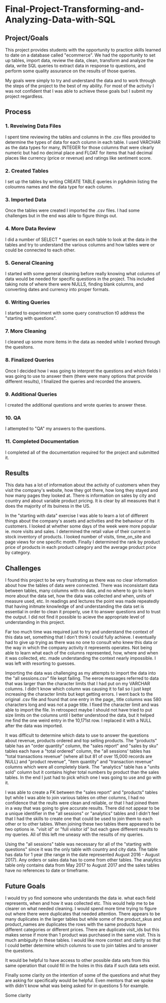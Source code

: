# Final-Project-Transforming-and-Analyzing-Data-with-SQL

## Project/Goals
This project provides students with the opportunity to practice skills learned to date 
on a database called "ecommerce". We had the opportunity to set up tables, import data, 
review the data, clean, transform and analyze the data, write SQL queries to extract 
data in response to questions, and perform some quality assurance on the results of 
those queries.

My goals were simply to try and understand the data and to work through the steps of 
the project to the best of my ability. For most of the activity I was not confident 
that I was able to achieve these goals but I submit my project regardless.

## Process
### 1. Reveiwing Data Files

I spent time reviewing the tables and columns in the .csv files provided to determine 
the types of data for each column in each table. I used VARCHAR as the data types for 
many, INTEGER for those columns that were clearly numeric but had no decimal place and 
FLOAT for items that had decimal places like currency (price or revenue) and ratings
like sentiment score.

### 2. Created Tables

I set up the tables by writing CREATE TABLE queries in pgAdmin listing the coloumns 
names and the data type for each column.

### 3. Imported Data

Once the tables were created I imported the .csv files. I had some challenges but in
the end was able to figure things out.

### 4. More Data Review

I did a number of SELECT * queries on each table to look at the data in the tables and 
try to understand the various columns and how tables were or could be connected to 
each other.

### 5. General Cleaning

I started with some general cleaning before really knowing what columns of data would 
be needed for specific questions in the project. This included taking note of where 
there were NULLS, finding blank columns, and converting dates and currency into proper
formats.

### 6. Writing Queries

I started to experiment with some query construction t0 address the "starting with
questions".

### 7. More Cleaning

I cleaned up some more items in the data as needed while I worked through the quesitons.

### 8. Finalized Queries

Once I decided how I was going to interpret the questions and which fields I was going
to use to answer them (there were many options that provide different results), I 
finalized the queries and recorded the answers.

### 9. Additional Queries

I created the additional questions and wrote queries to answer these.

### 10. QA

I attempted to "QA" my answers to the questions.

### 11. Completed Documentation

I completed all of the documentation required for the project and submitted it.

## Results
This data has a lot of information about the activity of customers when they visit 
the company's website, how they got there, how long they stayed and how many pages 
they looked at. There is information on sales by city and country and about variable
product pricing. It is clear by all measures that it does the majority of its buiness
in the US.

In the "starting with data" exercise I was able to learn a lot of different things
about the company's assets and activities and the behaviour of its customers. 
I looked at whether some days of the week were more popular ie. more visits and sales. 
I determined the retail value of their current in stock inventory of products. I looked
number of visits, time_on_site and page views for one specific month. Finally I 
determined the rank by product price of products in each product category and the average
product price by category.


## Challenges 
I found this project to be very frustrating as there was no clear information about how
the tables of data were connected. There was inconsistant data between tables, many 
columns with no data, and no where to go to learn more about the data set, how the data
was collected and when, units of measure used, etc. In readings and lectures the point 
was made repeatedly that having initmate knowledge of and understanding the data set is
essential in order to clean it properly, use it to answer questions and to trust the 
output. I did not find it possible to acieve the appropriate level of understanding in
this project. 

Far too much time was required just to try and understand the context of this data set,
something that I don't think I could fully achieve. I eventually had to give up trying
as there was no one to consult who knew this data or the way in which the company activity
it represents operates. Not being able to learn what each of the columns represented, 
how, where and when it was collected, etc. made understanding the context nearly 
impossible. I was left with resorting to guesses.

Importing the data was challenging as my attempts to import the data into the 
"all sessions.csv" file kept failing. The eeroe messages referred to data that was larger
than the character limits that I had put on my VARCHAR columns. I didn't know which
column was causing it to fail so I just kept increasing the character limits but kept
getting errors. I went back to the original .csv file and found that one entry in the page_
title columns was 580 characters long and was not a page title. I fixed the character limit
and was able to import the file. In retrospect maybe I should not have tried to put size
limits on the columns until I better understood the data, but it helped me find the one 
weird entry in the 10,171st row. I replaced it with a NULL after the data was imported.

It was difficult to determine which data to use to answer the questions about revenue,
products ordered and top selling products. The "products" table has an "order quantity" 
column, the "sales report" and "sales by sku" tables each have a "total ordered" column,
the "all sessions' tables has "total transactions revenue" (where all but 81 of over
15,000 records are NULL) and "product revenue", "item quantity" and "transaction revenue"
columns which were all completely blank. The "analytics" table has a "units sold" column 
but it contains higher total numbers by product than the sales tables. In the end I 
just had to pick which one I was going to use and go with it.

I was able to create a FK between the "sales report" and "products" tables byt while I was
able to join various tables on other columns, I had no confidence that the reults were
clean and reliable, or that I had joined them in a way that was going to give accurate
results. There did not appear to be a unique identifier in the "all sessions" or 
"analytics" tables and I didn't feel that I had the skills to create one that could be
used to join them to each other or to other tables. When joining these two tables there
appeared to be two options ie. "visit id" or "full visitor id" but each gave different
results to my queries. All of this left me uneasy with the results of my queries.

Using the "all sessions" table was necessary for all of the "starting with 
questions" since it was the only table with country and city data. The table has data for
1 year (the range in the date represented August 2016 - August 2017). Any orders or sales 
data has to come from other tables. The analytics table only contains data from May 2017
to August 2017 and the sales tables have no references to date or timeframe. 

## Future Goals

I would try yo find someone who understands the data ie. what each field represents, when and 
how it was collected etc. This would help me to be clearer on what needed cleaning. I would 
spend more time trying to figure out where there were duplicates that needed attention. There
appears to be many duplicates in the larger tables but while some of the product_skus and 
product_names are duplicates the rows with the same products have different categories or 
different prices. There are duplicate visit_ids but this makes sense if more than 1 product
was purchased in the same visit. This is much ambiguity in these tables. I would like more
context and clarity so that I could better determine which columns to use to join tables and
to answer the questions.

It would be helpful to have access to other possible data sets from this same operation that
could fill in the holes in this data if such data sets exist.

Finally some clarity on the intention of some of the questions and what they are asking for
specifically would be helpful. Even mentors that we spoke with didn't know what was being
asked for in questions 5 for example.

Some clarity
